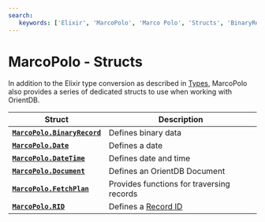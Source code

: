 ```yaml
---
search:
   keywords: ['Elixir', 'MarcoPolo', 'Marco Polo', 'Structs', 'BinaryRecord', 'Date', 'DateTime', 'Document', 'RID']
---
```


# MarcoPolo - Structs

In addition to the Elixir type conversion as described in [Types](MarcoPolo-Types.md), MarcoPolo also provides a series of dedicated structs to use when working with OrientDB.

| Struct | Description |
|---|---|
| [**`MarcoPolo.BinaryRecord`**](MarcoPolo-BinaryRecord.md) | Defines binary data |
| [**`MarcoPolo.Date`**](MarcoPolo-Date.md) | Defines a date |
| [**`MarcoPolo.DateTime`**](MarcoPolo-DateTime.md) | Defines date and time |
| [**`MarcoPolo.Document`**](MarcoPolo-Document.md) | Defines an OrientDB Document |
| [**`MarcoPolo.FetchPlan`**](MarcoPolo-FetchPlan.md) | Provides functions for traversing records |
| [**`MarcoPolo.RID`**](MarcoPolo-RID.md) | Defines a [Record ID](../datamodeling/Concepts.md#record-id) |

